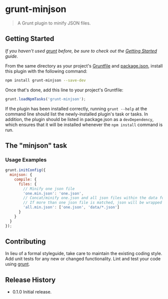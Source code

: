 # grunt-minjson

> A Grunt plugin to minify JSON files.

## Getting Started
_If you haven't used [grunt][] before, be sure to check out the [Getting Started][] guide._

From the same directory as your project's [Gruntfile][Getting Started] and [package.json][], install this plugin with the following command:

```bash
npm install grunt-minjson --save-dev
```

Once that's done, add this line to your project's Gruntfile:

```js
grunt.loadNpmTasks('grunt-minjson');
```

If the plugin has been installed correctly, running `grunt --help` at the command line should list the newly-installed plugin's task or tasks. In addition, the plugin should be listed in package.json as a `devDependency`, which ensures that it will be installed whenever the `npm install` command is run.

[grunt]: http://gruntjs.com/
[Getting Started]: https://github.com/gruntjs/grunt/blob/devel/docs/getting_started.md
[package.json]: https://npmjs.org/doc/json.html

## The "minjson" task

### Usage Examples

```js
grunt.initConfig({
  minjson: {
    compile: {
      files: {
        // Minify one json file
        'one.min.json': 'one.json',
        // Concat/minify one.json and all json files within the data folder
        // If more than one json file is matched, json will be wrapped in brackets []
        'all.min.json': ['one.json', 'data/*.json']
      }
    }
  }
});
```

## Contributing
In lieu of a formal styleguide, take care to maintain the existing coding style. Add unit tests for any new or changed functionality. Lint and test your code using [grunt][].

## Release History

* 0.1.0 Initial release.

